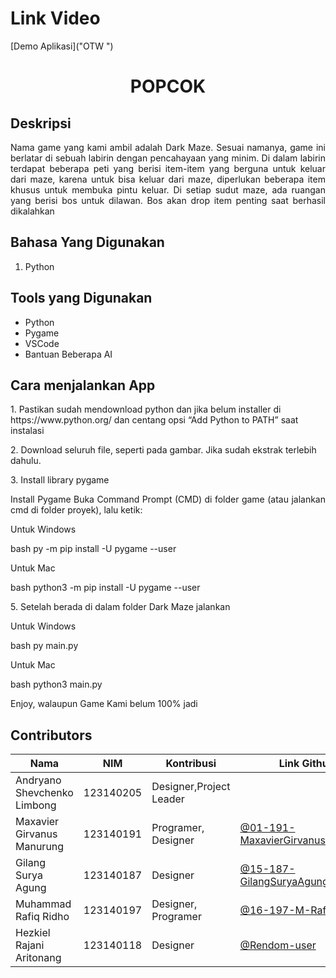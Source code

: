 # Link Video 

[Demo Aplikasi]("OTW ")


# <h1 align="center">POPCOK</h1>

##  Deskripsi

<p align="justify">
  Nama game yang kami ambil adalah Dark Maze. Sesuai namanya, game ini berlatar di sebuah labirin dengan pencahayaan yang minim. Di dalam labirin terdapat beberapa peti yang berisi item-item yang berguna untuk keluar dari maze, karena untuk bisa keluar dari maze, diperlukan beberapa item khusus untuk membuka pintu keluar. Di setiap sudut maze, ada ruangan yang berisi bos untuk dilawan. Bos akan drop item penting saat berhasil dikalahkan
</p>

## Bahasa Yang Digunakan

<ol>
    <li> Python</li>
</ol>

##  Tools yang Digunakan
- Python
- Pygame
- VSCode
- Bantuan Beberapa AI


## Cara menjalankan App
<p>1. Pastikan sudah mendownload python dan jika belum installer di https://www.python.org/
      dan centang opsi “Add Python to PATH” saat instalasi</p>
<p>2. Download seluruh file, seperti pada gambar. Jika sudah ekstrak terlebih dahulu.</p>

<p>3. Install library pygame</p>

<p align="justify">
Install Pygame Buka Command Prompt (CMD) di folder game 
(atau jalankan cmd di folder proyek), lalu ketik:
</p>

<p>Untuk Windows</p>

bash
py -m pip install -U pygame --user


<p>Untuk Mac</p>

bash
python3 -m pip install -U pygame --user

<p>5. Setelah berada di dalam folder Dark Maze jalankan </p>
<p>Untuk Windows</p>

bash
py main.py



<p>Untuk Mac</p>

bash
python3 main.py


<p>Enjoy, walaupun Game Kami belum 100% jadi</p>


## Contributors

| Nama                        | NIM       | Kontribusi                 | Link Github                                                                            |
| ----------------------------| --------- | -------------------------- | -------------------------------------------------------------------------------------- |
| Andryano Shevchenko Limbong | 123140205 | Designer,Project Leader    |                                                                                        |
| Maxavier Girvanus Manurung  | 123140191 | Programer, Designer        | [@01-191-MaxavierGirvanusManurung](https://github.com/01-191-MaxavierGirvanusManurung) |
| Gilang Surya Agung          | 123140187 | Designer                   | [@15-187-GilangSuryaAgung](https://github.com/15-187-GilangSuryaAgung)                 |
| Muhammad Rafiq Ridho        | 123140197 | Designer, Programer        | [@16-197-M-Rafiq-Ridho](https://github.com/16-197-M-Rafiq-Ridho)                       |
| Hezkiel Rajani Aritonang    | 123140118 | Designer                   | [@Rendom-user](https://github.com/Rendom-user)                                         |
